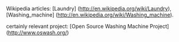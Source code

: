 Wikipedia articles: [Laundry] (http://en.wikipedia.org/wiki/Laundry), [Washing_machine] (http://en.wikipedia.org/wiki/Washing_machine).

certainly relevant project: [Open Source Washing Machine Project] (http://www.oswash.org/)
